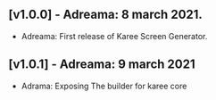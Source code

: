 ## [v1.0.0] - Adreama: 8 march 2021.

* Adreama: First release of Karee Screen Generator.

## [v1.0.1] - Adreama: 9 march 2021

* Adrama: Exposing The builder for karee core